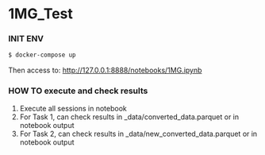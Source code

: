 # 1MG_Test

###  INIT ENV

```sh
$ docker-compose up
```
Then access to: http://127.0.0.1:8888/notebooks/1MG.ipynb



### HOW TO execute and check results  
1. Execute all sessions in notebook 
2. For Task 1, can check results in _data/converted_data.parquet or in notebook output
2. For Task 2, can check results in _data/new_converted_data.parquet or in notebook output